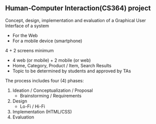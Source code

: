 ## Human-Computer Interaction(CS364) project

Concept, design, implementation and evaluation of a Graphical User Interface of a system
* For the Web
* For a mobile device (smartphone)

4 + 2 screens minimum
* 4 web (or mobile) + 2 mobile (or web)
* Home, Category, Product / Item, Search Results
* Topic to be determined by students and approved by TAs
 
The process includes four (4) phases:
1. Ideation / Conceptualization / Proposal
   * Brainstorming / Requirements
2. Design
   * Lo-Fi / Hi-Fi
3. Implementation (HTML/CSS)
4. Evaluation
